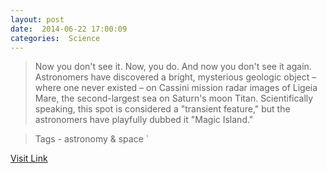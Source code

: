 ```yaml
---
layout: post
date:  2014-06-22 17:00:09 
categories:  Science   
---
```


> Now you don't see it. Now, you do. And now you don't see it again. Astronomers have discovered a bright, mysterious geologic object – where one never existed – on Cassini mission radar images of Ligeia Mare, the second-largest sea on Saturn's moon Titan. Scientifically speaking, this spot is considered a "transient feature," but the astronomers have playfully dubbed it "Magic Island."

>Tags -  astronomy & space `

[Visit Link](http://phys.org/news322590086.html)
